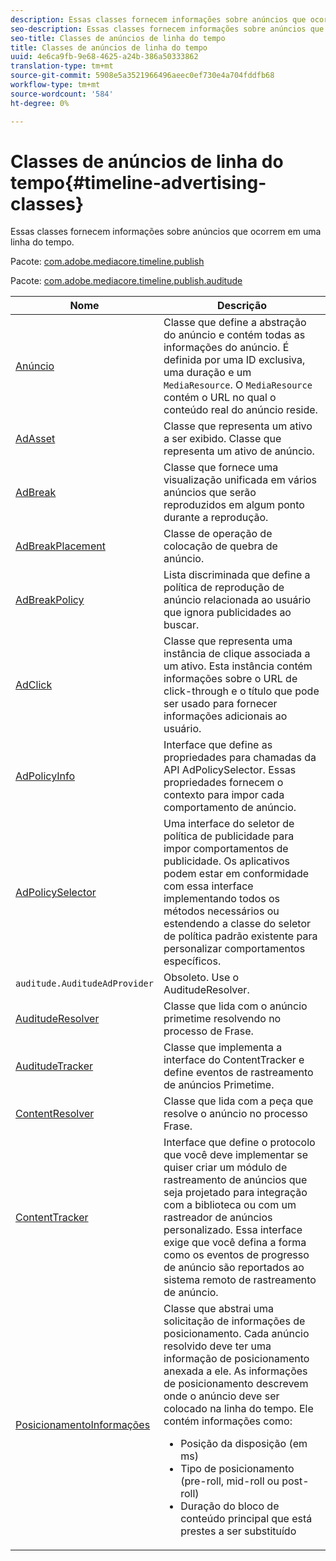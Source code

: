 ```yaml
---
description: Essas classes fornecem informações sobre anúncios que ocorrem em uma linha do tempo.
seo-description: Essas classes fornecem informações sobre anúncios que ocorrem em uma linha do tempo.
seo-title: Classes de anúncios de linha do tempo
title: Classes de anúncios de linha do tempo
uuid: 4e6ca9fb-9e68-4625-a24b-386a50333862
translation-type: tm+mt
source-git-commit: 5908e5a3521966496aeec0ef730e4a704fddfb68
workflow-type: tm+mt
source-wordcount: '584'
ht-degree: 0%

---
```



# Classes de anúncios de linha do tempo{#timeline-advertising-classes}

Essas classes fornecem informações sobre anúncios que ocorrem em uma linha do tempo.

Pacote: [com.adobe.mediacore.timeline.publish](https://help.adobe.com/en_US/primetime/api/psdk/javadoc_1.4/com/adobe/mediacore/timeline/advertising/package-summary.html)

Pacote: [com.adobe.mediacore.timeline.publish.auditude](https://help.adobe.com/en_US/primetime/api/psdk/javadoc_1.4/com/adobe/mediacore/timeline/advertising/auditude/package-summary.html)

| Nome | Descrição |
|--- |--- |
| [Anúncio](https://help.adobe.com/en_US/primetime/api/psdk/javadoc_1.4/com/adobe/mediacore/timeline/advertising/Ad.html) | Classe que define a abstração do anúncio e contém todas as informações do anúncio. É definida por uma ID exclusiva, uma duração e um `MediaResource`. O `MediaResource` contém o URL no qual o conteúdo real do anúncio reside. |
| [AdAsset](https://help.adobe.com/en_US/primetime/api/psdk/javadoc_1.4/com/adobe/mediacore/timeline/advertising/AdAsset.html) | Classe que representa um ativo a ser exibido. Classe que representa um ativo de anúncio. |
| [AdBreak](https://help.adobe.com/en_US/primetime/api/psdk/javadoc_1.4/com/adobe/mediacore/timeline/advertising/AdBreak.html) | Classe que fornece uma visualização unificada em vários anúncios que serão reproduzidos em algum ponto durante a reprodução. |
| [AdBreakPlacement](https://help.adobe.com/en_US/primetime/api/psdk/javadoc_1.4/com/adobe/mediacore/timeline/advertising/AdBreakPlacement.html) | Classe de operação de colocação de quebra de anúncio. |
| [AdBreakPolicy](https://help.adobe.com/en_US/primetime/api/psdk/javadoc_1.4/com/adobe/mediacore/timeline/advertising/AdBreakPolicy.html) | Lista discriminada que define a política de reprodução de anúncio relacionada ao usuário que ignora publicidades ao buscar. |
| [AdClick](https://help.adobe.com/en_US/primetime/api/psdk/javadoc_1.4/com/adobe/mediacore/timeline/advertising/AdClick.html) | Classe que representa uma instância de clique associada a um ativo. Esta instância contém informações sobre o URL de click-through e o título que pode ser usado para fornecer informações adicionais ao usuário. |
| [AdPolicyInfo](https://help.adobe.com/en_US/primetime/api/psdk/javadoc_1.4/com/adobe/mediacore/timeline/advertising/AdPolicyInfo.html) | Interface que define as propriedades para chamadas da API AdPolicySelector. Essas propriedades fornecem o contexto para impor cada comportamento de anúncio. |
| [AdPolicySelector](https://help.adobe.com/en_US/primetime/api/psdk/javadoc_1.4/com/adobe/mediacore/timeline/advertising/AdPolicySelector.html) | Uma interface do seletor de política de publicidade para impor comportamentos de publicidade. Os aplicativos podem estar em conformidade com essa interface implementando todos os métodos necessários ou estendendo a classe do seletor de política padrão existente para personalizar comportamentos específicos. |
| `auditude.AuditudeAdProvider` | Obsoleto. Use o AuditudeResolver. |
| [AuditudeResolver](https://help.adobe.com/en_US/primetime/api/psdk/javadoc_1.4/com/adobe/mediacore/timeline/advertising/auditude/AuditudeResolver.html) | Classe que lida com o anúncio primetime resolvendo no processo de Frase. |
| [AuditudeTracker](https://help.adobe.com/en_US/primetime/api/psdk/javadoc_1.4/com/adobe/mediacore/timeline/advertising/auditude/AuditudeTracker.html) | Classe que implementa a interface do ContentTracker e define eventos de rastreamento de anúncios Primetime. |
| [ContentResolver](https://help.adobe.com/en_US/primetime/api/psdk/javadoc_1.4/com/adobe/mediacore/timeline/advertising/ContentResolver.html) | Classe que lida com a peça que resolve o anúncio no processo Frase. |
| [ContentTracker](https://help.adobe.com/en_US/primetime/api/psdk/javadoc_1.4/com/adobe/mediacore/timeline/advertising/ContentTracker.html) | Interface que define o protocolo que você deve implementar se quiser criar um módulo de rastreamento de anúncios que seja projetado para integração com a biblioteca ou com um rastreador de anúncios personalizado. Essa interface exige que você defina a forma como os eventos de progresso de anúncio são reportados ao sistema remoto de rastreamento de anúncio. |
| [PosicionamentoInformações](https://help.adobe.com/en_US/primetime/api/psdk/javadoc_1.4/com/adobe/mediacore/timeline/advertising/PlacementInformation.html) | Classe que abstrai uma solicitação de informações de posicionamento. Cada anúncio resolvido deve ter uma informação de posicionamento anexada a ele. As informações de posicionamento descrevem onde o anúncio deve ser colocado na linha do tempo. Ele contém informações como: <ul><li>Posição da disposição (em ms) </li><li>Tipo de posicionamento (pre-roll, mid-roll ou post-roll) </li><li>Duração do bloco de conteúdo principal que está prestes a ser substituído</li></ul> |
